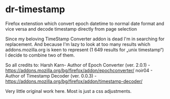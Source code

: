 # dr-timestamp
Firefox extenstion which convert epoch datetime to normal date format and vice versa and decode timestamp directly from page selection

Since my beloving TimeStamp Converter addon is dead I'm in searching for replacement. And because I'm lazy to look at too many results which addons.mozilla.org is keen to represent (1 649 results for „unix timestamp“) I decide to combine two of them.

So all credits to:
Harsh Karn- Author of Epoch Converter (ver. 2.0.1) - https://addons.mozilla.org/bg/firefox/addon/epochconverter/
noir04 - Author of Timestamp Decoder (ver. 0.0.3) - https://addons.mozilla.org/bg/firefox/addon/timestamp-decoder/

Very little original work here. Most is just a css adjustments.
